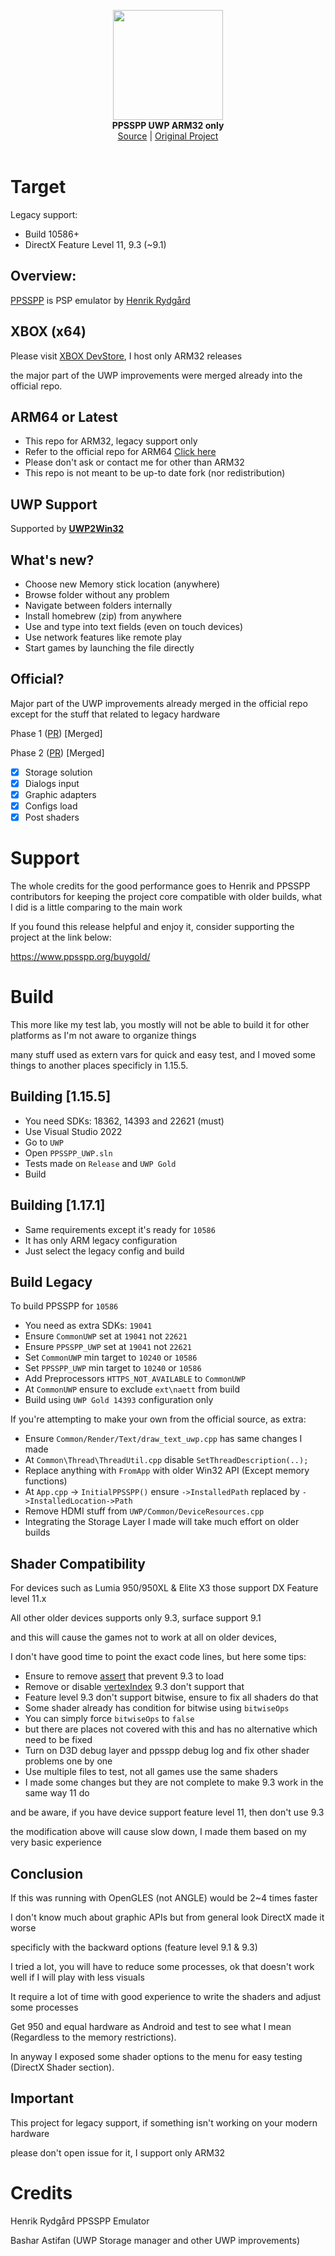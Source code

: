 <p align="center">
  <img src="assets/logo.png" width="176"><br>
  <b>PPSSPP UWP ARM32 only</b><br/>
  <a href="./src">Source</a> |
  <a href="https://github.com/hrydgard/ppsspp">Original Project</a> 
  <br/><br/>
</p>

# Target
Legacy support:
- Build 10586+ 
- DirectX Feature Level 11, 9.3 (~9.1)

## Overview:
[PPSSPP](https://github.com/hrydgard/ppsspp) is PSP emulator by [Henrik Rydgård](https://github.com/hrydgard)

## XBOX (x64)
Please visit [XBOX DevStore](https://xbdev.store/), I host only ARM32 releases

the major part of the UWP improvements were merged already into the official repo.

## ARM64 or Latest
- This repo for ARM32, legacy support only
- Refer to the official repo for ARM64 [Click here](https://www.ppsspp.org/download/)
- Please don't ask or contact me for other than ARM32
- This repo is not meant to be up-to date fork (nor redistribution)

## UWP Support
Supported by **[UWP2Win32](https://github.com/basharast/UWP2Win32)**

## What's new?

- Choose new Memory stick location (anywhere)
- Browse folder without any problem
- Navigate between folders internally
- Install homebrew (zip) from anywhere
- Use and type into text fields (even on touch devices)
- Use network features like remote play
- Start games by launching the file directly

## Official?

Major part of the UWP improvements already merged in the official repo except for the stuff that related to legacy hardware

Phase 1 ([PR](https://github.com/hrydgard/ppsspp/pull/17350)) [Merged]

Phase 2 ([PR](https://github.com/hrydgard/ppsspp/pull/17952)) [Merged]

- [x] Storage solution
- [x] Dialogs input
- [x] Graphic adapters
- [x] Configs load
- [x] Post shaders

# Support

The whole credits for the good performance goes to Henrik and PPSSPP contributors for keeping the project core compatible with older builds, what I did is a little comparing to the main work

If you found this release helpful and enjoy it, consider supporting the project at the link below:

https://www.ppsspp.org/buygold/

# Build

This more like my test lab, you mostly will not be able to build it for other platforms as I'm not aware to organize things

many stuff used as extern vars for quick and easy test, and I moved some things to another places specificly in 1.15.5.

## Building [1.15.5]

- You need SDKs: 18362, 14393 and 22621 (must)
- Use Visual Studio 2022
- Go to `UWP`
- Open `PPSSPP_UWP.sln` 
- Tests made on `Release` and `UWP Gold`
- Build

## Building [1.17.1]
- Same requirements except it's ready for `10586`
- It has only ARM legacy configuration
- Just select the legacy config and build

## Build Legacy 

To build PPSSPP for `10586`

- You need as extra SDKs: `19041`
- Ensure `CommonUWP` set at `19041` not `22621`
- Ensure `PPSSPP_UWP` set at `19041` not `22621`
- Set `CommonUWP` min target to `10240` or `10586`
- Set `PPSSPP_UWP` min target to `10240` or `10586`
- Add Preprocessors `HTTPS_NOT_AVAILABLE` to `CommonUWP`
- At `CommonUWP` ensure to exclude `ext\naett` from build
- Build using `UWP Gold 14393` configuration only

If you're attempting to make your own from the official source, as extra:
- Ensure `Common/Render/Text/draw_text_uwp.cpp` has same changes I made
- At `Common\Thread\ThreadUtil.cpp` disable `SetThreadDescription(..);`
- Replace anything with `FromApp` with older Win32 API (Except memory functions)
- At `App.cpp` -> `InitialPPSSPP()` ensure `->InstalledPath` replaced by `->InstalledLocation->Path`
- Remove HDMI stuff from `UWP/Common/DeviceResources.cpp`
- Integrating the Storage Layer I made will take much effort on older builds

## Shader Compatibility

For devices such as Lumia 950/950XL & Elite X3 those support DX Feature level 11.x

All other older devices supports only 9.3, surface support 9.1

and this will cause the games not to work at all on older devices,

I don't have good time to point the exact code lines, but here some tips:

- Ensure to remove [assert](https://github.com/hrydgard/ppsspp/blob/832e64b8cd49484a0c44e2c26897f5f7259a3b6a/Common/GPU/D3D11/thin3d_d3d11.cpp#L257) that prevent 9.3 to load
- Remove or disable [vertexIndex](https://github.com/hrydgard/ppsspp/blob/832e64b8cd49484a0c44e2c26897f5f7259a3b6a/Common/GPU/ShaderWriter.cpp#L219) 9.3 don't support that
- Feature level 9.3 don't support bitwise, ensure to fix all shaders do that
- Some shader already has condition for bitwise using `bitwiseOps`
- You can simply force `bitwiseOps` to `false`
- but there are places not covered with this and has no alternative which need to be fixed
- Turn on D3D debug layer and ppsspp debug log and fix other shader problems one by one
- Use multiple files to test, not all games use the same shaders
- I made some changes but they are not complete to make 9.3 work in the same way 11 do

and be aware, if you have device support feature level 11, then don't use 9.3

the modification above will cause slow down, I made them based on my very basic experience

## Conclusion

If this was running with OpenGLES (not ANGLE) would be 2~4 times faster

I don't know much about graphic APIs but from general look DirectX made it worse

specificly with the backward options (feature level 9.1 & 9.3)

I tried a lot, you will have to reduce some processes, ok that doesn't work well if I will play with less visuals

It require a lot of time with good experience to write the shaders and adjust some processes

Get 950 and equal hardware as Android and test to see what I mean (Regardless to the memory restrictions).

In anyway I exposed some shader options to the menu for easy testing (DirectX Shader section).

## Important

This project for legacy support, if something isn't working on your modern hardware

please don't open issue for it, I support only ARM32


# Credits

Henrik Rydgård PPSSPP Emulator

Bashar Astifan (UWP Storage manager and other UWP improvements)
